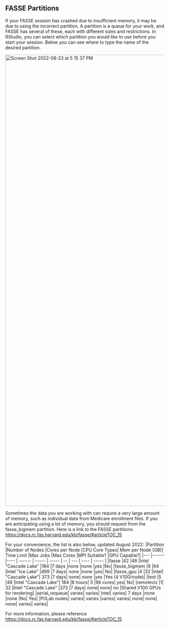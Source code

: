 ## FASSE Partitions

If your FASSE session has crashed due to insufficient memory, it may be due to using the incorrect partition. A partition is a queue for your work, and FASSE has several of these, each with different sizes and restrictions. In RStudio, you can select which partition you would like to use before you start your session. Below you can see where to type the name of the desired partition. 


<img width="1422" alt="Screen Shot 2022-08-23 at 5 15 37 PM" src="https://user-images.githubusercontent.com/89894104/186270037-33d2abc7-523d-4b22-b714-0c366d124f63.png">



Sometimes the data you are working with can require a very large amount of memory, such as individual data from Medicare enrollment files. If you are anticipating using a lot of memory, you should request from the fasse_bigmem partition. Here is a link to the FASSE partitions: https://docs.rc.fas.harvard.edu/kb/fasse/#articleTOC_15

For your convenience, the list is also below, updated August 2022:
|Partition	|Number of Nodes	|Cores per Node	|CPU Core Types|	Mem per Node (GB)|	Time Limit	|Max Jobs	|Max Cores	|MPI Suitable?	|GPU Capable?|
|---        |------           |----           | ------       |  -----            | -----        | --      | ---       | ----          | ----- |
|fasse	|42	|48	|Intel "Cascade Lake"	|184	|7 days	|none	|none	|yes	|No|
|fasse_bigmem	|6	|64	|Intel "Ice Lake"	|499	|7 days|	none	|none	|yes|	No|
|fasse_gpu	|4	|32	|Intel| "Cascade Lake"|	373	|7 days|	none|	none	|yes	|Yes (4 V100/node)|
|test	|5	|48	|Intel "Cascade Lake"|	184	|8 hours|	5	|96 cores|	yes|	No|
|remoteviz	|1|	32	|Intel "Cascade Lake"	|373	|7 days|	none|	none|	no	|Shared V100 GPUs for rendering|
|serial_requeue|	varies|	varies|	Intel|	varies|	7 days	|none	|none	|No|	Yes|
|PI/Lab nodes|	varies|	varies	|varies|	varies|	none|	none|	none|	varies|	varies|


For more information, please reference https://docs.rc.fas.harvard.edu/kb/fasse/#articleTOC_15
